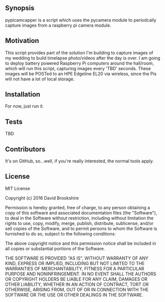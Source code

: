 ## Synopsis

pypicamcapper is a script which uses the pycamera module to periodcally capture images from a raspberry pi camera module.

## Motivation

This script provides part of the solution I'm building to capture images of my wedding to build timelapse photo/videos 
after the day is over.  I am going to deploy battery powered Raspberry Pi computers around the hall/room, which will run 
this script, capturing images every 'TBD' seconds.  These images will be POSTed to an HPE Edgeline EL20 via wireless, since 
the Pis will not have a lot of local storage.

## Installation

For now, just run it.

## Tests

TBD

## Contributors

It's on GitHub, so...well, if you're really interested, the normal tools apply.

## License

MIT License

Copyright (c) 2016 David Brookshire

Permission is hereby granted, free of charge, to any person obtaining a copy
of this software and associated documentation files (the "Software"), to deal
in the Software without restriction, including without limitation the rights
to use, copy, modify, merge, publish, distribute, sublicense, and/or sell
copies of the Software, and to permit persons to whom the Software is
furnished to do so, subject to the following conditions:

The above copyright notice and this permission notice shall be included in all
copies or substantial portions of the Software.

THE SOFTWARE IS PROVIDED "AS IS", WITHOUT WARRANTY OF ANY KIND, EXPRESS OR
IMPLIED, INCLUDING BUT NOT LIMITED TO THE WARRANTIES OF MERCHANTABILITY,
FITNESS FOR A PARTICULAR PURPOSE AND NONINFRINGEMENT. IN NO EVENT SHALL THE
AUTHORS OR COPYRIGHT HOLDERS BE LIABLE FOR ANY CLAIM, DAMAGES OR OTHER
LIABILITY, WHETHER IN AN ACTION OF CONTRACT, TORT OR OTHERWISE, ARISING FROM,
OUT OF OR IN CONNECTION WITH THE SOFTWARE OR THE USE OR OTHER DEALINGS IN THE
SOFTWARE.
